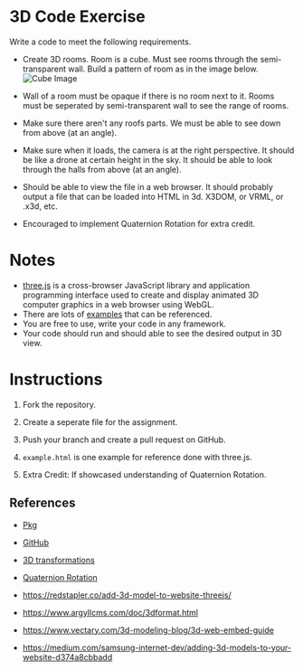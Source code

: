 # 3D Code Exercise

Write a code to meet the following requirements.

- Create 3D rooms. Room is a cube. Must see rooms through the semi-transparent wall. Build a pattern of room as in the image below. ![Cube Image](https://github.com/SLMetaverse/hiring-3D-assignment/blob/challenge/example.jpg?raw=true)

- Wall of a room must be opaque if there is no room next to it. Rooms must be seperated by semi-transparent wall to see the range of rooms.

- Make sure there aren't any roofs parts. We must be able to see down from above (at an angle).

- Make sure when it loads, the camera is at the right perspective. It should be like a drone at certain height in the sky. It should be able to look through the halls from above (at an angle).

- Should be able to view the file in a web browser. It should probably output a file that can be loaded into HTML in 3d.  X3DOM, or VRML, or .x3d, etc.

- Encouraged to implement Quaternion Rotation for extra credit.

# Notes
- [three.js](https://threejs.org) is a cross-browser JavaScript library and application programming interface used to create and display animated 3D computer graphics in a web browser using WebGL. 
- There are lots of [examples](https://threejs.org/examples/#webgl_animation_keyframes) that can be referenced.
- You are free to use, write your code in any framework.
- Your code should run and should able to see the desired output in 3D view.

# Instructions

1. Fork the repository.

2. Create a seperate file for the assignment.

3. Push your branch and create a pull request on GitHub.

4. `example.html` is one example for reference done with three.js.

5. Extra Credit: If showcased understanding of Quaternion Rotation.


## References
- [Pkg](https://unpkg.com/browse/three@0.138.3/)
- [GitHub](https://github.com/mrdoob/three.js)
- [3D transformations](https://www.cs.cornell.edu/courses/cs4620/2010fa/lectures/03transforms3d.pdf)
- [Quaternion Rotation](https://www.youtube.com/results?search_query=quaternion+for+game+developers+)
- https://redstapler.co/add-3d-model-to-website-threejs/

- https://www.argyllcms.com/doc/3dformat.html

- https://www.vectary.com/3d-modeling-blog/3d-web-embed-guide

- https://medium.com/samsung-internet-dev/adding-3d-models-to-your-website-d374a8cbbadd
